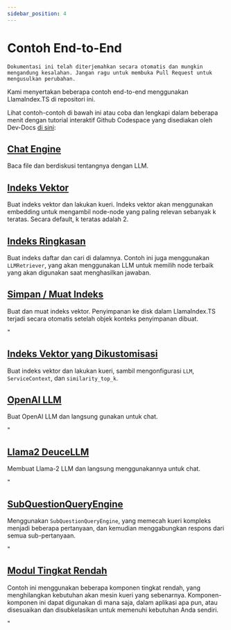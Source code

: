 ```yaml
---
sidebar_position: 4
---
```


# Contoh End-to-End

`Dokumentasi ini telah diterjemahkan secara otomatis dan mungkin mengandung kesalahan. Jangan ragu untuk membuka Pull Request untuk mengusulkan perubahan.`

Kami menyertakan beberapa contoh end-to-end menggunakan LlamaIndex.TS di repositori ini.

Lihat contoh-contoh di bawah ini atau coba dan lengkapi dalam beberapa menit dengan tutorial interaktif Github Codespace yang disediakan oleh Dev-Docs [di sini](https://codespaces.new/team-dev-docs/lits-dev-docs-playground?devcontainer_path=.devcontainer%2Fjavascript_ltsquickstart%2Fdevcontainer.json):

## [Chat Engine](https://github.com/run-llama/LlamaIndexTS/blob/main/examples/chatEngine.ts)

Baca file dan berdiskusi tentangnya dengan LLM.

## [Indeks Vektor](https://github.com/run-llama/LlamaIndexTS/blob/main/examples/vectorIndex.ts)

Buat indeks vektor dan lakukan kueri. Indeks vektor akan menggunakan embedding untuk mengambil node-node yang paling relevan sebanyak k teratas. Secara default, k teratas adalah 2.

## [Indeks Ringkasan](https://github.com/run-llama/LlamaIndexTS/blob/main/examples/summaryIndex.ts)

Buat indeks daftar dan cari di dalamnya. Contoh ini juga menggunakan `LLMRetriever`, yang akan menggunakan LLM untuk memilih node terbaik yang akan digunakan saat menghasilkan jawaban.

## [Simpan / Muat Indeks](https://github.com/run-llama/LlamaIndexTS/blob/main/examples/storageContext.ts)

Buat dan muat indeks vektor. Penyimpanan ke disk dalam LlamaIndex.TS terjadi secara otomatis setelah objek konteks penyimpanan dibuat.

"

## [Indeks Vektor yang Dikustomisasi](https://github.com/run-llama/LlamaIndexTS/blob/main/examples/vectorIndexCustomize.ts)

Buat indeks vektor dan lakukan kueri, sambil mengonfigurasi `LLM`, `ServiceContext`, dan `similarity_top_k`.

## [OpenAI LLM](https://github.com/run-llama/LlamaIndexTS/blob/main/examples/openai.ts)

Buat OpenAI LLM dan langsung gunakan untuk chat.

"

## [Llama2 DeuceLLM](https://github.com/run-llama/LlamaIndexTS/blob/main/examples/llamadeuce.ts)

Membuat Llama-2 LLM dan langsung menggunakannya untuk chat.

"

## [SubQuestionQueryEngine](https://github.com/run-llama/LlamaIndexTS/blob/main/examples/subquestion.ts)

Menggunakan `SubQuestionQueryEngine`, yang memecah kueri kompleks menjadi beberapa pertanyaan, dan kemudian menggabungkan respons dari semua sub-pertanyaan.

"

## [Modul Tingkat Rendah](https://github.com/run-llama/LlamaIndexTS/blob/main/examples/lowlevel.ts)

Contoh ini menggunakan beberapa komponen tingkat rendah, yang menghilangkan kebutuhan akan mesin kueri yang sebenarnya. Komponen-komponen ini dapat digunakan di mana saja, dalam aplikasi apa pun, atau disesuaikan dan disubkelasikan untuk memenuhi kebutuhan Anda sendiri.

"
